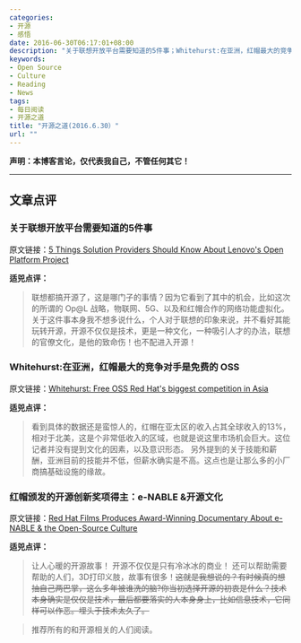 ```yaml
---
categories:
- 开源
- 感悟
date: 2016-06-30T06:17:01+08:00
description: "关于联想开放平台需要知道的5件事；Whitehurst:在亚洲，红帽最大的竞争对手是免费的 OSS；红帽颁发的开源创新奖项得主：e-NABLE &开源文化"
keywords:
- Open Source
- Culture
- Reading
- News
tags:
- 每日阅读
- 开源之道
title: "开源之道(2016.6.30）"
url: ""
---
```


**声明：本博客言论，仅代表我自己，不管任何其它！**

---

## 文章点评

### 关于联想开放平台需要知道的5件事

原文链接：[5 Things Solution Providers Should Know About Lenovo's Open Platform Project](http://www.crn.com/slide-shows/virtualization/300081193/5-things-solution-providers-should-know-about-lenovos-open-platform-project.htm/pgno/0/5?itc=hp_slideshow)

**适兕点评：**

> 联想都搞开源了，这是哪门子的事情？因为它看到了其中的机会，比如这次的所谓的 Op@L 战略，物联网、5G、以及和红帽合作的网络功能虚拟化。关于这件事本身我不想多说什么，个人对于联想的印象来说，并不看好其能玩转开源，开源不仅仅是技术，更是一种文化，一种吸引人才的办法，联想的官僚文化，是他的致命伤！也不配进入开源！ 

### Whitehurst:在亚洲，红帽最大的竞争对手是免费的 OSS

原文链接：[Whitehurst: Free OSS Red Hat's biggest competition in Asia](http://www.zdnet.com/article/whitehurst-free-oss-red-hats-biggest-competition-in-asia/)

**适兕点评：**

> 看到具体的数据还是蛮惊人的，红帽在亚太区的收入占其全球收入的13%，相对于北美，这是个非常低收入的区域，也就是说这里市场机会巨大。这位记者并没有提到文化的因素，以及意识形态。
> 另外提到的关于技能和薪酬，亚洲目前的技能并不低，但薪水确实是不高。这点也是让那么多的小厂商搞基础设施的缘故。

### 红帽颁发的开源创新奖项得主：e-NABLE &开源文化

原文链接：[Red Hat Films Produces Award-Winning Documentary About e-NABLE & the Open-Source Culture](https://3dprint.com/140178/red-hat-films-documentary-e-nable/)

**适兕点评：**

> 让人心暖的开源故事！ 开源不仅仅是只有冷冰冰的商业！ 还可以帮助需要帮助的人们，3D打印义肢，故事有很多！~~这就是我想说的？有时候真的想抽自己两巴掌，这么多年被谁洗的脑?你当初选择开源的初衷是什么？技术本身确实是仅仅是技术，最后都要落实的人本身身上，比如信息技术，它同样可以作恶。埋头于技术太久了。~~

> 推荐所有的和开源相关的人们阅读。